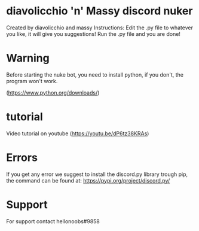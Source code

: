 # diavolicchio 'n' Massy discord nuker
Created by diavolicchio and massy
Instructions:
Edit the .py file to whatever you like, it will give you suggestions!
Run the .py file and you are done!

# Warning

Before starting the nuke bot, 
you need to install python, if you don't, 
the program won't work.

(https://www.python.org/downloads/)


# tutorial

Video tutorial on youtube (https://youtu.be/dP6tz38KRAs) 

# Errors
If you get any error we suggest to install the discord.py library trough pip,
the command can be found at:
https://pypi.org/project/discord.py/

# Support
For support contact hellonoobs#9858

